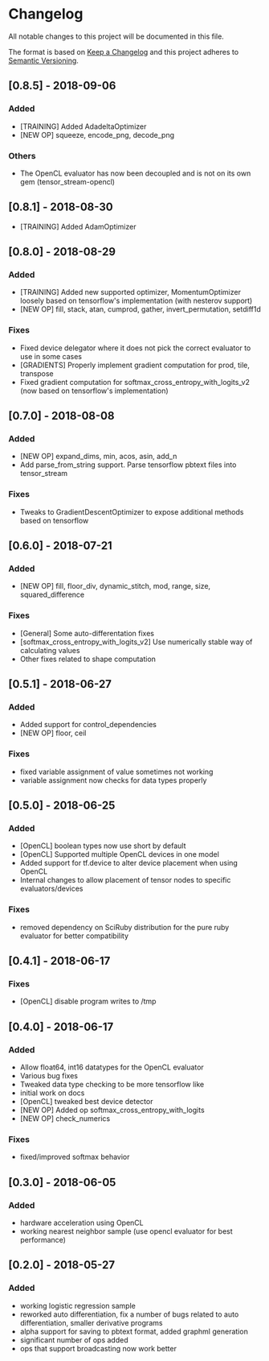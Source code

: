 # Changelog
All notable changes to this project will be documented in this file.

The format is based on [Keep a Changelog](https://keepachangelog.com/en/1.0.0/)
and this project adheres to [Semantic Versioning](https://semver.org/spec/v2.0.0.html).

## [0.8.5] - 2018-09-06

### Added
- [TRAINING] Added AdadeltaOptimizer
- [NEW OP] squeeze, encode_png, decode_png

### Others
- The OpenCL evaluator has now been decoupled and is not on its own gem (tensor_stream-opencl)

## [0.8.1] - 2018-08-30
- [TRAINING] Added AdamOptimizer

## [0.8.0] - 2018-08-29
### Added
- [TRAINING] Added new supported optimizer, MomentumOptimizer loosely based on tensorflow's implementation (with nesterov support)
- [NEW OP] fill, stack, atan, cumprod, gather, invert_permutation, setdiff1d

### Fixes
- Fixed device delegator where it does not pick the correct evaluator to use in some cases
- [GRADIENTS] Properly implement gradient computation for prod, tile, transpose
- Fixed gradient computation for softmax_cross_entropy_with_logits_v2 (now based on tensorflow's implementation)

## [0.7.0] - 2018-08-08
### Added
- [NEW OP] expand_dims, min, acos, asin, add_n
- Add parse_from_string support. Parse tensorflow pbtext files into tensor_stream

### Fixes
- Tweaks to GradientDescentOptimizer to expose additional methods based on tensorflow

## [0.6.0] - 2018-07-21
### Added
- [NEW OP] fill, floor_div, dynamic_stitch, mod, range, size, squared_difference

### Fixes
- [General] Some auto-differentation fixes
- [softmax_cross_entropy_with_logits_v2] Use numerically stable way of calculating values
- Other fixes related to shape computation

## [0.5.1] - 2018-06-27
### Added
- Added support for control_dependencies
- [NEW OP] floor, ceil

### Fixes
- fixed variable assignment of value sometimes not working
- variable assignment now checks for data types properly

## [0.5.0] - 2018-06-25
### Added
- [OpenCL] boolean types now use short by default
- [OpenCL] Supported multiple OpenCL devices in one model
- Added support for tf.device to alter device placement when using OpenCL
- Internal changes to allow placement of tensor nodes to specific evaluators/devices

### Fixes
- removed dependency on SciRuby distribution for the pure ruby evaluator for better compatibility

## [0.4.1] - 2018-06-17
### Fixes
- [OpenCL] disable program writes to /tmp

## [0.4.0] - 2018-06-17
### Added
- Allow float64, int16 datatypes for the OpenCL evaluator
- Various bug fixes
- Tweaked data type checking to be more tensorflow like
- initial work on docs
- [OpenCL] tweaked best device detector
- [NEW OP] Added op softmax_cross_entropy_with_logits
- [NEW OP] check_numerics
### Fixes
- fixed/improved softmax behavior


## [0.3.0] - 2018-06-05
### Added
- hardware acceleration using OpenCL
- working nearest neighbor sample (use opencl evaluator for best performance)

## [0.2.0] - 2018-05-27
### Added
- working logistic regression sample
- reworked auto differentiation, fix a number of bugs related to auto differentiation, smaller derivative programs
- alpha support for saving to pbtext format, added graphml generation
- significant number of ops added
- ops that support broadcasting now work better